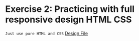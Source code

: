 # Exercise 2: Practicing with full responsive design HTML CSS
`Just use pure HTML and CSS` [Design File](https://drive.google.com/file/d/1Dj0glRwM_C-GDOkgYTHOFYb2kWEz2G-o/view?usp=sharing)
